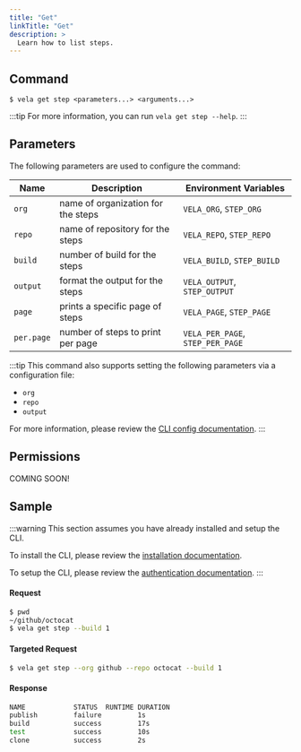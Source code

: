 ```yaml
---
title: "Get"
linkTitle: "Get"
description: >
  Learn how to list steps.
---
```


## Command

```
$ vela get step <parameters...> <arguments...>
```

:::tip
For more information, you can run `vela get step --help`.
:::

## Parameters

The following parameters are used to configure the command:

| Name       | Description                        | Environment Variables            |
| ---------- | ---------------------------------- | -------------------------------- |
| `org`      | name of organization for the steps | `VELA_ORG`, `STEP_ORG`           |
| `repo`     | name of repository for the steps   | `VELA_REPO`, `STEP_REPO`         |
| `build`    | number of build for the steps      | `VELA_BUILD`, `STEP_BUILD`       |
| `output`   | format the output for the steps    | `VELA_OUTPUT`, `STEP_OUTPUT`     |
| `page`     | prints a specific page of steps    | `VELA_PAGE`, `STEP_PAGE`         |
| `per.page` | number of steps to print per page  | `VELA_PER_PAGE`, `STEP_PER_PAGE` |

:::tip
This command also supports setting the following parameters via a configuration file:

- `org`
- `repo`
- `output`

For more information, please review the [CLI config documentation](/docs/reference/cli/config/config.md).
:::

## Permissions

COMING SOON!

## Sample

:::warning
This section assumes you have already installed and setup the CLI.

To install the CLI, please review the [installation documentation](/docs/reference/cli/install.md).

To setup the CLI, please review the [authentication documentation](/docs/reference/cli/authentication.md).
:::

#### Request

```sh
$ pwd
~/github/octocat
$ vela get step --build 1
```

#### Targeted Request

```sh
$ vela get step --org github --repo octocat --build 1
```

#### Response

```sh
NAME            STATUS  RUNTIME DURATION
publish         failure         1s
build           success         17s
test            success         10s
clone           success         2s
```

